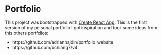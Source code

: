 # Portfolio

This project was bootstrapped with [Create React App](https://github.com/facebook/create-react-app).
This is the first version of my personal portfolio I got inspiration and took some ideas from this others portfolios:

<ul>
 <li>
https://github.com/adrianhajdin/portfolio_website 
<li> https://github.com/bchiang7/v4
<ul/>
